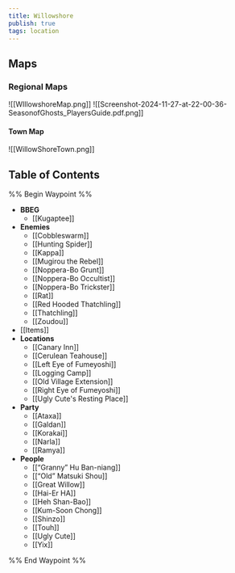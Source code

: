 ```yaml
---
title: Willowshore
publish: true
tags: location
---
```

## Maps
### Regional Maps
![[WIllowshoreMap.png]]
![[Screenshot-2024-11-27-at-22-00-36-SeasonofGhosts_PlayersGuide.pdf.png]]
#### Town Map
![[WillowShoreTown.png]]
## Table of Contents
%% Begin Waypoint %%
- **BBEG**
	- [[Kugaptee]]
- **Enemies**
	- [[Cobbleswarm]]
	- [[Hunting Spider]]
	- [[Kappa]]
	- [[Mugirou the Rebel]]
	- [[Noppera-Bo Grunt]]
	- [[Noppera-Bo Occultist]]
	- [[Noppera-Bo Trickster]]
	- [[Rat]]
	- [[Red Hooded Thatchling]]
	- [[Thatchling]]
	- [[Zoudou]]
- [[Items]]
- **Locations**
	- [[Canary Inn]]
	- [[Cerulean Teahouse]]
	- [[Left Eye of Fumeyoshi]]
	- [[Logging Camp]]
	- [[Old Village Extension]]
	- [[Right Eye of Fumeyoshi]]
	- [[Ugly Cute's Resting Place]]
- **Party**
	- [[Ataxa]]
	- [[Galdan]]
	- [[Korakai]]
	- [[Narla]]
	- [[Ramya]]
- **People**
	- [[“Granny” Hu Ban-niang]]
	- [[“Old” Matsuki Shou]]
	- [[Great Willow]]
	- [[Hai-Er HA]]
	- [[Heh Shan-Bao]]
	- [[Kum-Soon Chong]]
	- [[Shinzo]]
	- [[Touh]]
	- [[Ugly Cute]]
	- [[Yix]]

%% End Waypoint %%
